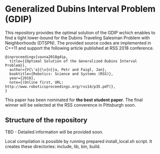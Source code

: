 # Generalized Dubins Interval Problem (GDIP)

This repository provides the optimal solution of the GDIP wchich enables to find a tight lower-bound for the Dubins Traveling Salesman Problem with Neighborhoods (DTSPN). The provided source codes are implemented in C++11 and support the following article published at RSS 2018 conference.

```
@inproceedings{vavna2018gdip,
  title={{Optimal Solution of the Generalized Dubins Interval Problem}},
  author={V{\'a}{\v{n}}a, Petr and Faigl, Jan},
  booktitle={Robotics: Science and Systems (RSS)},
  year={2018},
  note={(Online first, URL: http://www.roboticsproceedings.org/rss14/p35.pdf)},
}
```

This paper has been nominated for **the best student paper**. The final winner will be selected at the RSS converence in Pittsburgh soon.

## Structure of the repository

TBD - Detailed information will be provided soon. 

Local compilation is possible by running prepared install_local.sh script. It creates these directories: include, lib, bin, build.
